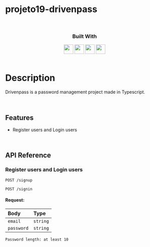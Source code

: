 # projeto19-drivenpass


<div align="center">
<br/>
  
  
  <h3>Built With</h3>

  <img src="https://img.shields.io/badge/PostgreSQL-316192?style=for-the-badge&logo=postgresql&logoColor=white" height="30px"/>
  <img src="https://img.shields.io/badge/TypeScript-007ACC?style=for-the-badge&logo=typescript&logoColor=white" height="30px"/>
  <img src="https://img.shields.io/badge/Node.js-43853D?style=for-the-badge&logo=node.js&logoColor=white" height="30px"/>  
  <img src="https://img.shields.io/badge/Express.js-404D59?style=for-the-badge&logo=express.js&logoColor=white" height="30px"/>
  <!-- Badges source: https://dev.to/envoy_/150-badges-for-github-pnk -->
</div>

<br/>


# Description

Drivenpass is a password management project made in Typescript.

</br>

## Features

-   Register users and Login users

</br>


## API Reference

### Register users and Login users

```http
POST /signup
```
```http
POST /signin
```

#### Request:

| Body         | Type     |
| :------------| :------- |
| `email`      | `string` | 
| `password`  | `string`| 

`Password length: at least 10`




